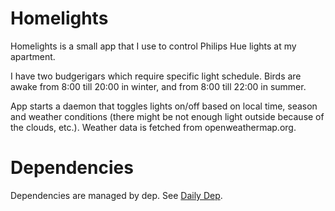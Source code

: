 # Homelights

Homelights is a small app that I use to control Philips Hue lights at my apartment.

I have two budgerigars which require specific light schedule. Birds are awake from 8:00 till 20:00 in winter, and from 8:00 till 22:00 in summer.

App starts a daemon that toggles lights on/off based on local time, season and weather conditions (there might be not enough light outside because of the clouds, etc.). Weather data is fetched from openweathermap.org.

# Dependencies

Dependencies are managed by dep. See [Daily Dep](https://golang.github.io/dep/docs/daily-dep.html).
